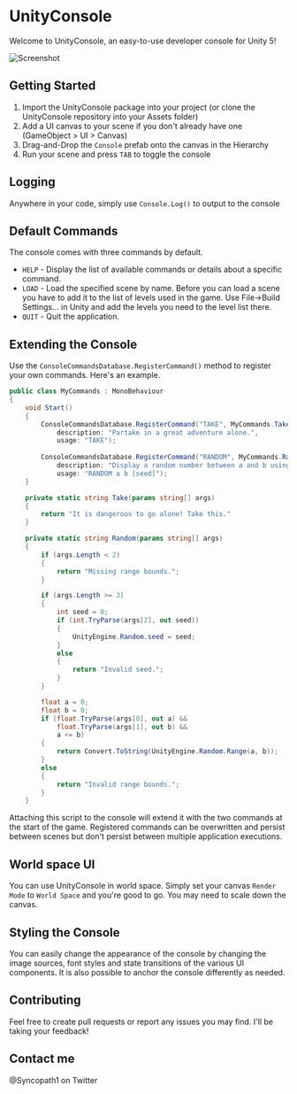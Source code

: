 # UnityConsole
Welcome to UnityConsole, an easy-to-use developer console for Unity 5!

![Screenshot](https://dl.dropboxusercontent.com/u/106740647/UnityConsole/Screenshot.jpg)

## Getting Started
1. Import the UnityConsole package into your project (or clone the UnityConsole repository into your Assets folder)
2. Add a UI canvas to your scene if you don't already have one (GameObject > UI > Canvas)
3. Drag-and-Drop the ``Console`` prefab onto the canvas in the Hierarchy
4. Run your scene and press ``TAB`` to toggle the console

## Logging
Anywhere in your code, simply use ``Console.Log()`` to output to the console

## Default Commands
The console comes with three commands by default.

* ``HELP`` - Display the list of available commands or details about a specific command.
* ``LOAD`` - Load the specified scene by name. Before you can load a scene you have to add it to the list of levels used in the game. Use File->Build Settings... in Unity and add the levels you need to the level list there.
* ``QUIT`` - Quit the application.

## Extending the Console
Use the ``ConsoleCommandsDatabase.RegisterCommand()`` method to register your own commands. Here's an example.

```csharp
public class MyCommands : MonoBehaviour
{
    void Start()
    {
        ConsoleCommandsDatabase.RegisterCommand("TAKE", MyCommands.Take,
            description: "Partake in a great adventure alone.",
            usage: "TAKE");
            
        ConsoleCommandsDatabase.RegisterCommand("RANDOM", MyCommands.Random,
            description: "Display a random number between a and b using an optional seed.",
            usage: "RANDOM a b [seed]");
    }

    private static string Take(params string[] args)
    {
        return "It is dangerous to go alone! Take this."
    }

    private static string Random(params string[] args)
    {
        if (args.Length < 2)
        {
            return "Missing range bounds.";
        }

        if (args.Length >= 3)
        {
            int seed = 0;
            if (int.TryParse(args[2], out seed))
            {
                UnityEngine.Random.seed = seed;
            }
            else
            {
                return "Invalid seed.";
            }
        }

        float a = 0;
        float b = 0;
        if (float.TryParse(args[0], out a) &&
            float.TryParse(args[1], out b) &&
            a <= b)
        {
            return Convert.ToString(UnityEngine.Random.Range(a, b));
        }
        else
        {
            return "Invalid range bounds.";
        }
    }
```

Attaching this script to the console will extend it with the two commands at the start of the game. Registered commands can be overwritten and persist between scenes but don't persist between multiple application executions.

## World space UI
You can use UnityConsole in world space. Simply set your canvas ``Render Mode`` to ``World Space`` and you're good to go. You may need to scale down the canvas.

## Styling the Console
You can easily change the appearance of the console by changing the image sources, font styles and state transitions of the various UI components. It is also possible to anchor the console differently as needed.

## Contributing

Feel free to create pull requests or report any issues you may find. I'll be taking your feedback!

## Contact me

@Syncopath1 on Twitter
